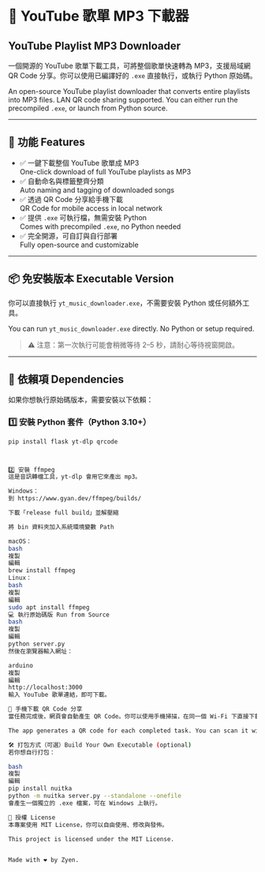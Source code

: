 # 🎵 YouTube 歌單 MP3 下載器  
## YouTube Playlist MP3 Downloader

一個開源的 YouTube 歌單下載工具，可將整個歌單快速轉為 MP3，支援局域網 QR Code 分享。你可以使用已編譯好的 `.exe` 直接執行，或執行 Python 原始碼。

An open-source YouTube playlist downloader that converts entire playlists into MP3 files. LAN QR code sharing supported. You can either run the precompiled `.exe`, or launch from Python source.

---

## 🌟 功能 Features

- ✅ 一鍵下載整個 YouTube 歌單成 MP3  
  One-click download of full YouTube playlists as MP3  
- ✅ 自動命名與標籤整齊分類  
  Auto naming and tagging of downloaded songs  
- ✅ 透過 QR Code 分享給手機下載  
  QR Code for mobile access in local network  
- ✅ 提供 `.exe` 可執行檔，無需安裝 Python  
  Comes with precompiled `.exe`, no Python needed  
- ✅ 完全開源，可自訂與自行部署  
  Fully open-source and customizable  

---

## 📦 免安裝版本 Executable Version

你可以直接執行 `yt_music_downloader.exe`，不需要安裝 Python 或任何額外工具。

You can run `yt_music_downloader.exe` directly. No Python or setup required.

> ⚠️ 注意：第一次執行可能會稍微等待 2–5 秒，請耐心等待視窗開啟。

---

## 🧩 依賴項 Dependencies

如果你想執行原始碼版本，需要安裝以下依賴：

### 1️⃣ 安裝 Python 套件（Python 3.10+）

```bash
pip install flask yt-dlp qrcode



2️⃣ 安裝 ffmpeg
這是音訊轉檔工具，yt-dlp 會用它來產出 mp3。

Windows：
到 https://www.gyan.dev/ffmpeg/builds/

下載「release full build」並解壓縮

將 bin 資料夾加入系統環境變數 Path

macOS：
bash
複製
編輯
brew install ffmpeg
Linux：
bash
複製
編輯
sudo apt install ffmpeg
💻 執行原始碼版 Run from Source
bash
複製
編輯
python server.py
然後在瀏覽器輸入網址：

arduino
複製
編輯
http://localhost:3000
輸入 YouTube 歌單連結，即可下載。

📱 手機下載 QR Code 分享
當任務完成後，網頁會自動產生 QR Code。你可以使用手機掃描，在同一個 Wi-Fi 下直接下載歌曲。

The app generates a QR code for each completed task. You can scan it with your phone and download MP3 files over LAN.

🛠 打包方式（可選）Build Your Own Executable (optional)
若你想自行打包：

bash
複製
編輯
pip install nuitka
python -m nuitka server.py --standalone --onefile
會產生一個獨立的 .exe 檔案，可在 Windows 上執行。

📜 授權 License
本專案使用 MIT License，你可以自由使用、修改與發佈。

This project is licensed under the MIT License.


Made with ❤️ by Zyen.


